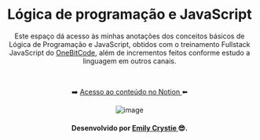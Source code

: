 <div align="center"> 
 <h1> Lógica de programação e JavaScript </h1>
 <p> Este espaço dá acesso às minhas anotações dos conceitos básicos de Lógica de Programação e JavaScript, obtidos com o treinamento Fullstack JavaScript do <a   href="https://go.hotmart.com/V68692158X" target="_blank">OneBitCode</a>, além de incrementos feitos conforme estudo a linguagem em outros canais. </p>
 <br>
 <p> ➡️ <a href="https://projetoscrystie.notion.site/JavaScript-efe20977503e4ffc85fea91b7f59b7c3" target="_blank"> Acesso ao conteúdo no Notion </a>⬅️</p>
 
 ![image](https://user-images.githubusercontent.com/81563039/159782205-b979303c-2925-418c-937b-ec8377205b6e.png)
</div>

<h4 align="center"> Desenvolvido por <a href="https://www.linkedin.com/in/emilycrystie/" target="_blank"> Emily Crystie <a>  😎. <h4>
